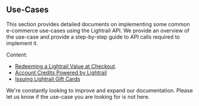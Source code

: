 ## Use-Cases
This section provides detailed documents on implementing some common e-commerce use-cases using the Lightrail API. We provide an overview of the use-case and provide a step-by-step guide to API calls required to implement it. 

Content:

- [Redeeming a Lightrail Value at Checkout](giftcode-checkout.md).
- [Account Credits Powered by Lightrail](account-credits.md)
- [Issuing Lightrail Gift Cards](gift-card.md)

We're constantly looking to improve and expand our documentation. Please let us know if the use-case you are looking for is not here.
